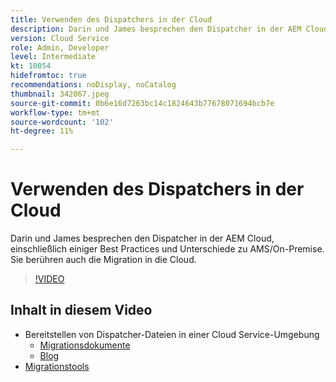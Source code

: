 ```yaml
---
title: Verwenden des Dispatchers in der Cloud
description: Darin und James besprechen den Dispatcher in der AEM Cloud, einschließlich einiger Best Practices und Unterschiede zu AMS/On-Premise. Sie berühren auch die Migration in die Cloud.
version: Cloud Service
role: Admin, Developer
level: Intermediate
kt: 10054
hidefromtoc: true
recommendations: noDisplay, noCatalog
thumbnail: 342067.jpeg
source-git-commit: 0b6e16d7263bc14c1824643b77678071694bcb7e
workflow-type: tm+mt
source-wordcount: '102'
ht-degree: 11%

---
```



# Verwenden des Dispatchers in der Cloud

Darin und James besprechen den Dispatcher in der AEM Cloud, einschließlich einiger Best Practices und Unterschiede zu AMS/On-Premise. Sie berühren auch die Migration in die Cloud.

>[!VIDEO](https://video.tv.adobe.com/v/342067/)

## Inhalt in diesem Video

+ Bereitstellen von Dispatcher-Dateien in einer Cloud Service-Umgebung
   + [Migrationsdokumente](https://experienceleague.adobe.com/docs/experience-manager-cloud-manager/using/getting-started/dispatcher-configurations.html?lang=de)
   + [Blog](https://medium.com/adobetech/migrating-a-dispatcher-configuration-from-managed-services-to-aem-as-a-cloud-service-fa8a80d242ee)
+ [Migrationstools](https://github.com/adobe/aio-cli-plugin-aem-cloud-service-migration)
